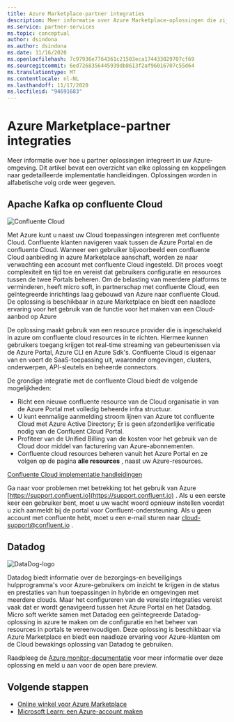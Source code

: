 ```yaml
---
title: Azure Marketplace-partner integraties
description: Meer informatie over Azure Marketplace-oplossingen die zijn geïntegreerd met uw Azure-omgeving en over een koppeling naar implementatie handleidingen van micro soft-partners.
ms.service: partner-services
ms.topic: conceptual
author: dsindona
ms.author: dsindona
ms.date: 11/16/2020
ms.openlocfilehash: 7c97936e7764361c21503eca174433029707cf69
ms.sourcegitcommit: 6ed7268356445939db8613f2af96016707c55d64
ms.translationtype: MT
ms.contentlocale: nl-NL
ms.lasthandoff: 11/17/2020
ms.locfileid: "94691683"
---
```

# <a name="azure-marketplace-partner-integrations"></a>Azure Marketplace-partner integraties

Meer informatie over hoe u partner oplossingen integreert in uw Azure-omgeving. Dit artikel bevat een overzicht van elke oplossing en koppelingen naar gedetailleerde implementatie handleidingen. Oplossingen worden in alfabetische volg orde weer gegeven. 

## <a name="apache-kafka-on-confluent-cloud"></a>Apache Kafka op confluente Cloud

![Confluente Cloud](./media/partners/confluent-cloud.png)

Met Azure kunt u naast uw Cloud toepassingen integreren met confluente Cloud. Confluente klanten navigeren vaak tussen de Azure Portal en de confluente Cloud. Wanneer een gebruiker bijvoorbeeld een confluente Cloud aanbieding in azure Marketplace aanschaft, worden ze naar verwachting een account met confluente Cloud ingesteld. Dit proces voegt complexiteit en tijd toe en vereist dat gebruikers configuratie en resources tussen de twee Portals beheren. Om de belasting van meerdere platforms te verminderen, heeft micro soft, in partnerschap met confluente Cloud, een geïntegreerde inrichtings laag gebouwd van Azure naar confluente Cloud. De oplossing is beschikbaar in azure Marketplace en biedt een naadloze ervaring voor het gebruik van de functie voor het maken van een Cloud-aanbod op Azure

De oplossing maakt gebruik van een resource provider die is ingeschakeld in azure om confluente cloud resources in te richten. Hiermee kunnen gebruikers toegang krijgen tot real-time streaming van gebeurtenissen via de Azure Portal, Azure CLI en Azure Sdk's. Confluente Cloud is eigenaar van en voert de SaaS-toepassing uit, waaronder omgevingen, clusters, onderwerpen, API-sleutels en beheerde connectors.

De grondige integratie met de confluente Cloud biedt de volgende mogelijkheden:

- Richt een nieuwe confluente resource van de Cloud organisatie in van de Azure Portal met volledig beheerde infra structuur.
- U kunt eenmalige aanmelding stroom lijnen van Azure tot confluente Cloud met Azure Active Directory; Er is geen afzonderlijke verificatie nodig van de Confluent Cloud Portal.
- Profiteer van de Unified Billing van de kosten voor het gebruik van de Cloud door middel van facturering van Azure-abonnementen.
- Confluente cloud resources beheren vanuit het Azure Portal en ze volgen op de pagina **alle resources** , naast uw Azure-resources.

[Confluente Cloud implementatie handleidingen](https://docs.confluent.io/current/cloud/marketplace/index.html)

Ga naar voor problemen met betrekking tot het gebruik van Azure [https://support.confluent.io](https://support.confluent.io) . Als u een eerste keer een gebruiker bent, moet u uw wacht woord opnieuw instellen voordat u zich aanmeldt bij de portal voor Confluent-ondersteuning. Als u geen account met confluente hebt, moet u een e-mail sturen naar [cloud-support@confluent.io](mailto:cloud-support@confluent.io) .

## <a name="datadog"></a>Datadog

![DataDog-logo](./media/partners/datadog.png)

Datadog biedt informatie over de bezorgings-en beveiligings hulpprogramma's voor Azure-gebruikers om inzicht te krijgen in de status en prestaties van hun toepassingen in hybride en omgevingen met meerdere clouds. Maar het configureren van de vereiste integraties vereist vaak dat er wordt genavigeerd tussen het Azure Portal en het Datadog. Micro soft werkte samen met Datadog een geïntegreerde Datadog-oplossing in azure te maken om de configuratie en het beheer van resources in portals te vereenvoudigen. Deze oplossing is beschikbaar via Azure Marketplace en biedt een naadloze ervaring voor Azure-klanten om de Cloud bewakings oplossing van Datadog te gebruiken.

Raadpleeg de [Azure monitor-documentatie](/azure/azure-monitor/platform/partners#datadog) voor meer informatie over deze oplossing en meld u aan voor de open bare preview.

## <a name="next-steps"></a>Volgende stappen

- [Online winkel voor Azure Marketplace](https://azure.microsoft.com/marketplace/)
- [Microsoft Learn: een Azure-account maken](/learn/modules/create-an-azure-account/)
